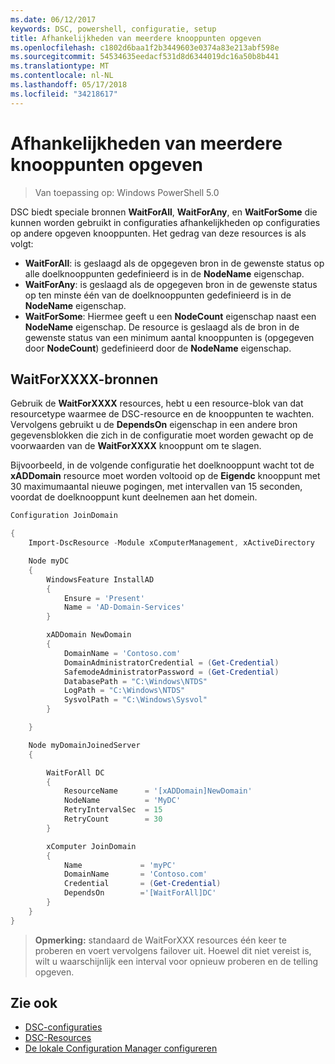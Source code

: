 ```yaml
---
ms.date: 06/12/2017
keywords: DSC, powershell, configuratie, setup
title: Afhankelijkheden van meerdere knooppunten opgeven
ms.openlocfilehash: c1802d6baa1f2b3449603e0374a83e213abf598e
ms.sourcegitcommit: 54534635eedacf531d8d6344019dc16a50b8b441
ms.translationtype: MT
ms.contentlocale: nl-NL
ms.lasthandoff: 05/17/2018
ms.locfileid: "34218617"
---
```

# <a name="specifying-cross-node-dependencies"></a>Afhankelijkheden van meerdere knooppunten opgeven

> Van toepassing op: Windows PowerShell 5.0

DSC biedt speciale bronnen **WaitForAll**, **WaitForAny**, en **WaitForSome** die kunnen worden gebruikt in configuraties afhankelijkheden op configuraties op andere opgeven knooppunten. Het gedrag van deze resources is als volgt:

* **WaitForAll**: is geslaagd als de opgegeven bron in de gewenste status op alle doelknooppunten gedefinieerd is in de **NodeName** eigenschap.
* **WaitForAny**: is geslaagd als de opgegeven bron in de gewenste status op ten minste één van de doelknooppunten gedefinieerd is in de **NodeName** eigenschap.
* **WaitForSome**: Hiermee geeft u een **NodeCount** eigenschap naast een **NodeName** eigenschap. De resource is geslaagd als de bron in de gewenste status van een minimum aantal knooppunten is (opgegeven door **NodeCount**) gedefinieerd door de **NodeName** eigenschap.

## <a name="using-waitforxxxx-resources"></a>WaitForXXXX-bronnen

Gebruik de **WaitForXXXX** resources, hebt u een resource-blok van dat resourcetype waarmee de DSC-resource en de knooppunten te wachten. Vervolgens gebruikt u de **DependsOn** eigenschap in een andere bron gegevensblokken die zich in de configuratie moet worden gewacht op de voorwaarden van de **WaitForXXXX** knooppunt om te slagen.

Bijvoorbeeld, in de volgende configuratie het doelknooppunt wacht tot de **xADDomain** resource moet worden voltooid op de **Eigendc** knooppunt met 30 maximumaantal nieuwe pogingen, met intervallen van 15 seconden, voordat de doelknooppunt kunt deelnemen aan het domein.

```powershell
Configuration JoinDomain

{
    Import-DscResource -Module xComputerManagement, xActiveDirectory

    Node myDC
    {
        WindowsFeature InstallAD
        {
            Ensure = 'Present'
            Name = 'AD-Domain-Services'
        }

        xADDomain NewDomain
        {
            DomainName = 'Contoso.com'
            DomainAdministratorCredential = (Get-Credential)
            SafemodeAdministratorPassword = (Get-Credential)
            DatabasePath = "C:\Windows\NTDS"
            LogPath = "C:\Windows\NTDS"
            SysvolPath = "C:\Windows\Sysvol"
        }

    }

    Node myDomainJoinedServer
    {

        WaitForAll DC
        {
            ResourceName      = '[xADDomain]NewDomain'
            NodeName          = 'MyDC'
            RetryIntervalSec  = 15
            RetryCount        = 30
        }

        xComputer JoinDomain
        {
            Name             = 'myPC'
            DomainName       = 'Contoso.com'
            Credential       = (Get-Credential)
            DependsOn        ='[WaitForAll]DC'
        }
    }
}
```

>**Opmerking:** standaard de WaitForXXX resources één keer te proberen en voert vervolgens failover uit. Hoewel dit niet vereist is, wilt u waarschijnlijk een interval voor opnieuw proberen en de telling opgeven.

## <a name="see-also"></a>Zie ook
* [DSC-configuraties](configurations.md)
* [DSC-Resources](resources.md)
* [De lokale Configuration Manager configureren](metaConfig.md)